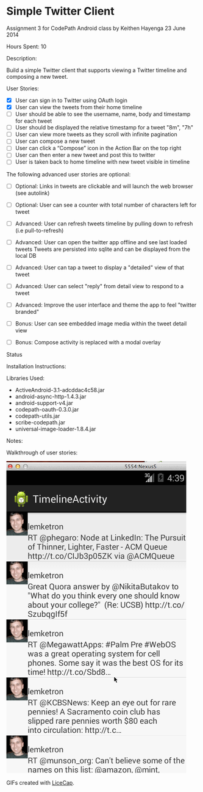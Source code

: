 # Simple Twitter Client

Assignment 3 for CodePath Android class
by Keithen Hayenga
23 June 2014

Hours Spent: 10


Description:

Build a simple Twitter client that supports viewing a Twitter timeline and composing a new tweet.

User Stories:


 * [x] User can sign in to Twitter using OAuth login
 * [x] User can view the tweets from their home timeline
 * [ ] User should be able to see the username, name, body and timestamp for each tweet
 * [ ] User should be displayed the relative timestamp for a tweet "8m", "7h"
 * [ ] User can view more tweets as they scroll with infinite pagination
 * [ ] User can compose a new tweet
 * [ ] User can click a “Compose” icon in the Action Bar on the top right
 * [ ] User can then enter a new tweet and post this to twitter
 * [ ] User is taken back to home timeline with new tweet visible in timeline

The following advanced user stories are optional:

 * [ ] Optional: Links in tweets are clickable and will launch the web browser (see autolink)
 * [ ] Optional: User can see a counter with total number of characters left for tweet
 * [ ] Advanced: User can refresh tweets timeline by pulling down to refresh (i.e pull-to-refresh)
 * [ ] Advanced: User can open the twitter app offline and see last loaded tweets
        Tweets are persisted into sqlite and can be displayed from the local DB
 * [ ] Advanced: User can tap a tweet to display a "detailed" view of that tweet
 * [ ] Advanced: User can select "reply" from detail view to respond to a tweet
 * [ ] Advanced: Improve the user interface and theme the app to feel "twitter branded"
 * [ ] Bonus: User can see embedded image media within the tweet detail view
 * [ ] Bonus: Compose activity is replaced with a modal overlay


Status


Installation Instructions:
 

Libraries Used:

 * ActiveAndroid-3.1-adcddac4c58.jar
 * android-async-http-1.4.3.jar
 * android-support-v4.jar
 * codepath-oauth-0.3.0.jar
 * codepath-utils.jar
 * scribe-codepath.jar
 * universal-image-loader-1.8.4.jar


Notes:

Walkthrough of user stories:

![Video Walkthrough](SimpleTwitterClient.gif)

GIFs created with [LiceCap](http://www.cockos.com/licecap/).
